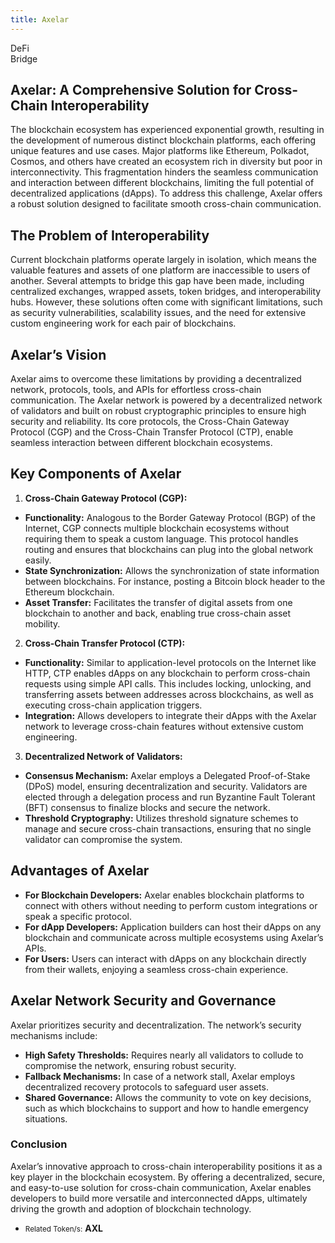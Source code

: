 ```yaml
---
title: Axelar
---
```

DeFi  
 Bridge  

Axelar: A Comprehensive Solution for Cross-Chain Interoperability
-----------------------------------------------------------------

The blockchain ecosystem has experienced exponential growth, resulting in the development of numerous distinct blockchain platforms, each offering unique features and use cases. Major platforms like Ethereum, Polkadot, Cosmos, and others have created an ecosystem rich in diversity but poor in interconnectivity. This fragmentation hinders the seamless communication and interaction between different blockchains, limiting the full potential of decentralized applications (dApps). To address this challenge, Axelar offers a robust solution designed to facilitate smooth cross-chain communication.

The Problem of Interoperability
-------------------------------

Current blockchain platforms operate largely in isolation, which means the valuable features and assets of one platform are inaccessible to users of another. Several attempts to bridge this gap have been made, including centralized exchanges, wrapped assets, token bridges, and interoperability hubs. However, these solutions often come with significant limitations, such as security vulnerabilities, scalability issues, and the need for extensive custom engineering work for each pair of blockchains.

Axelar’s Vision
---------------

Axelar aims to overcome these limitations by providing a decentralized network, protocols, tools, and APIs for effortless cross-chain communication. The Axelar network is powered by a decentralized network of validators and built on robust cryptographic principles to ensure high security and reliability. Its core protocols, the Cross-Chain Gateway Protocol (CGP) and the Cross-Chain Transfer Protocol (CTP), enable seamless interaction between different blockchain ecosystems.

Key Components of Axelar
------------------------

1. **Cross-Chain Gateway Protocol (CGP):**
  
  
  - **Functionality:** Analogous to the Border Gateway Protocol (BGP) of the Internet, CGP connects multiple blockchain ecosystems without requiring them to speak a custom language. This protocol handles routing and ensures that blockchains can plug into the global network easily.
  - **State Synchronization:** Allows the synchronization of state information between blockchains. For instance, posting a Bitcoin block header to the Ethereum blockchain.
  - **Asset Transfer:** Facilitates the transfer of digital assets from one blockchain to another and back, enabling true cross-chain asset mobility.
2. **Cross-Chain Transfer Protocol (CTP):**
  
  
  - **Functionality:** Similar to application-level protocols on the Internet like HTTP, CTP enables dApps on any blockchain to perform cross-chain requests using simple API calls. This includes locking, unlocking, and transferring assets between addresses across blockchains, as well as executing cross-chain application triggers.
  - **Integration:** Allows developers to integrate their dApps with the Axelar network to leverage cross-chain features without extensive custom engineering.
3. **Decentralized Network of Validators:**
  
  
  - **Consensus Mechanism:** Axelar employs a Delegated Proof-of-Stake (DPoS) model, ensuring decentralization and security. Validators are elected through a delegation process and run Byzantine Fault Tolerant (BFT) consensus to finalize blocks and secure the network.
  - **Threshold Cryptography:** Utilizes threshold signature schemes to manage and secure cross-chain transactions, ensuring that no single validator can compromise the system.

Advantages of Axelar
--------------------

- **For Blockchain Developers:** Axelar enables blockchain platforms to connect with others without needing to perform custom integrations or speak a specific protocol.
- **For dApp Developers:** Application builders can host their dApps on any blockchain and communicate across multiple ecosystems using Axelar’s APIs.
- **For Users:** Users can interact with dApps on any blockchain directly from their wallets, enjoying a seamless cross-chain experience.

Axelar Network Security and Governance
--------------------------------------

Axelar prioritizes security and decentralization. The network’s security mechanisms include:

- **High Safety Thresholds:** Requires nearly all validators to collude to compromise the network, ensuring robust security.
- **Fallback Mechanisms:** In case of a network stall, Axelar employs decentralized recovery protocols to safeguard user assets.
- **Shared Governance:** Allows the community to vote on key decisions, such as which blockchains to support and how to handle emergency situations.

### Conclusion

Axelar’s innovative approach to cross-chain interoperability positions it as a key player in the blockchain ecosystem. By offering a decentralized, secure, and easy-to-use solution for cross-chain communication, Axelar enables developers to build more versatile and interconnected dApps, ultimately driving the growth and adoption of blockchain technology.

- <small>Related Token/s:</small> **AXL**
